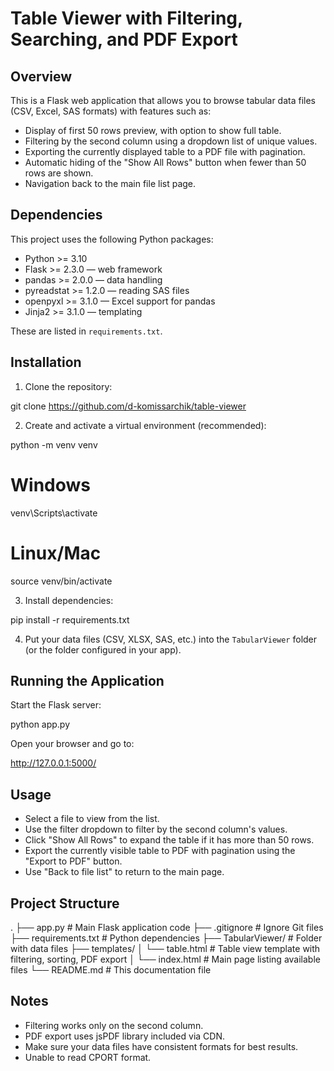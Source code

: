 # Table Viewer with Filtering, Searching, and PDF Export

## Overview

This is a Flask web application that allows you to browse tabular data files (CSV, Excel, SAS formats) with features such as:

- Display of first 50 rows preview, with option to show full table.
- Filtering by the second column using a dropdown list of unique values.
- Exporting the currently displayed table to a PDF file with pagination.
- Automatic hiding of the "Show All Rows" button when fewer than 50 rows are shown.
- Navigation back to the main file list page.

## Dependencies

This project uses the following Python packages:

- Python >= 3.10
- Flask >= 2.3.0 — web framework
- pandas >= 2.0.0 — data handling
- pyreadstat >= 1.2.0 — reading SAS files
- openpyxl >= 3.1.0 — Excel support for pandas
- Jinja2 >= 3.1.0 — templating 

These are listed in `requirements.txt`.

## Installation

1. Clone the repository:

git clone https://github.com/d-komissarchik/table-viewer

2. Create and activate a virtual environment (recommended):

python -m venv venv
# Windows
venv\Scripts\activate
# Linux/Mac
source venv/bin/activate

3. Install dependencies:

pip install -r requirements.txt

4. Put your data files (CSV, XLSX, SAS, etc.) into the `TabularViewer` folder (or the folder configured in your app).

## Running the Application

Start the Flask server:

python app.py

Open your browser and go to:

http://127.0.0.1:5000/

## Usage

- Select a file to view from the list.
- Use the filter dropdown to filter by the second column's values.
- Click "Show All Rows" to expand the table if it has more than 50 rows.
- Export the currently visible table to PDF with pagination using the "Export to PDF" button.
- Use "Back to file list" to return to the main page.

## Project Structure

.
├── app.py               # Main Flask application code
├── .gitignore           # Ignore Git files
├── requirements.txt     # Python dependencies
├── TabularViewer/       # Folder with data files
├── templates/
│   └── table.html       # Table view template with filtering, sorting, PDF export
│   └── index.html       # Main page listing available files
└── README.md            # This documentation file

## Notes

- Filtering works only on the second column.
- PDF export uses jsPDF library included via CDN.
- Make sure your data files have consistent formats for best results.
- Unable to read CPORT format.
